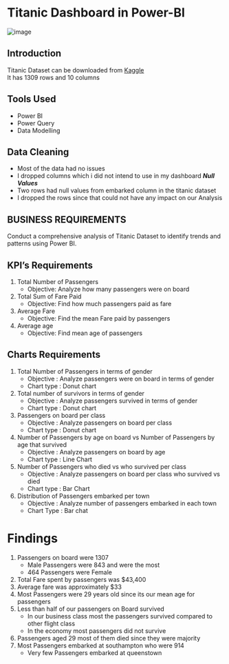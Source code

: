 # Titanic Dashboard in Power-BI
![image](https://github.com/user-attachments/assets/4918622f-e532-4878-bd09-3784c6c8c278)

## Introduction
Titanic Dataset can be downloaded from <a href="https://www.kaggle.com/datasets/brendan45774/test-file">Kaggle</a>  
It has 1309 rows and 10 columns  

## Tools Used
- Power BI
- Power Query
- Data Modelling
  
## Data Cleaning
- Most of the data had no issues
- I dropped columns which i did not intend to use in my dashboard
  ***Null Values***
- Two rows had null values from embarked column in the titanic dataset
- I dropped the rows since that could not have any impact on our Analysis
   
## BUSINESS REQUIREMENTS
Conduct a comprehensive analysis of Titanic Dataset to identify trends and patterns using Power BI.  

## KPI’s Requirements
1. Total Number of Passengers
   - Objective: Analyze how many passengers were on board 
2. Total Sum of Fare Paid
   - Objective: Find how much passengers paid as fare
3. Average Fare
   - Objective: Find the mean Fare paid by passengers
4. Average age
   - Objective: Find mean age of passengers

## Charts Requirements
1. Total Number of Passengers in terms of gender
   - Objective : Analyze passengers were on board in terms of gender
   - Chart type : Donut chart
2. Total number of survivors in terms of gender
   - Objective : Analyze passengers survived in terms of gender
   - Chart type : Donut chart
3. Passengers on board per class
   - Objective : Analyze passengers on board per class
   - Chart type : Donut chart
4. Number of Passengers by age on board vs Number of Passengers by age that survived
   - Objective : Analyze passengers on board by age
   - Chart type : Line Chart
5. Number of Passengers who died vs who survived per class
   - Objective : Analyze passengers on board per class who survived vs died
   - Chart type : Bar Chart
6. Distribution of Passengers embarked per town
   - Objective : Analyze number of passengers embarked in each town
   - Chart Type : Bar chat

# Findings
1. Passengers on board were 1307
   - Male Passengers were 843 and were the most
   - 464 Passengers were Female
2. Total Fare spent by passengers was $43,400
3. Average fare was approximately $33
4. Most Passengers were 29 years old since its our mean age for passengers
5. Less than half of our passengers on Board survived
   - In our business class most the passengers survived compared to other flight class
   - In the economy most passengers did not survive
6. Passengers aged 29 most of them died since they were majority
7. Most Passengers embarked at southampton who were 914
   - Very few Passengers embarked at queenstown 
